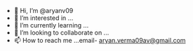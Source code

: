 - 👋 Hi, I’m @aryanv09
- 👀 I’m interested in ...
- 🌱 I’m currently learning ...
- 💞️ I’m looking to collaborate on ...
- 📫 How to reach me ...email- aryan.verma09av@gmail.com

<!---
aryanv09/aryanv09 is a ✨ special ✨ repository because its `README.md` (this file) appears on your GitHub profile.
You can click the Preview link to take a look at your changes.
--->
